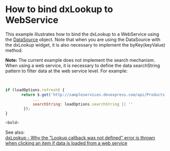 # How to bind dxLookup to WebService


<p>This example illustrates how to bind the dxLookup to a WebService using the <a href="http://phonejs.devexpress.com/Documentation/ApiReference/Data/DataSource"><u>DataSource</u></a> object. Note that when you are using the DataSource with the dxLookup widget, it is also necessary to implement the byKey(keyValue)  method.</p><p><strong>Note:</strong> The current example does not implement the search mechanism. When using a web service, it is necessary to define the data searchString pattern to filter data at the web service level. For example:</p><br />


```js
if (loadOptions.refresh) {
       return $.get('http://sampleservices.devexpress.com/api/Products', {
            ...
            searchString: loadOptions.searchString || ''
        });
}

<bold>
```

<p>See also:</bold><br />
<a href="http://www.devexpress.com/Support/Center/Question/Details/KA18829"><u>dxLookup - Why the "Lookup callback was not defined" error is thrown when clicking an item if data is loaded from a web service</u></a></p>

<br/>


